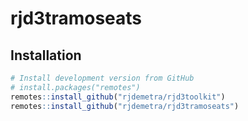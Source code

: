 
<!-- README.md is generated from README.Rmd. Please edit that file -->

# rjd3tramoseats

## Installation

``` r
# Install development version from GitHub
# install.packages("remotes")
remotes::install_github("rjdemetra/rjd3toolkit")
remotes::install_github("rjdemetra/rjd3tramoseats")
```
